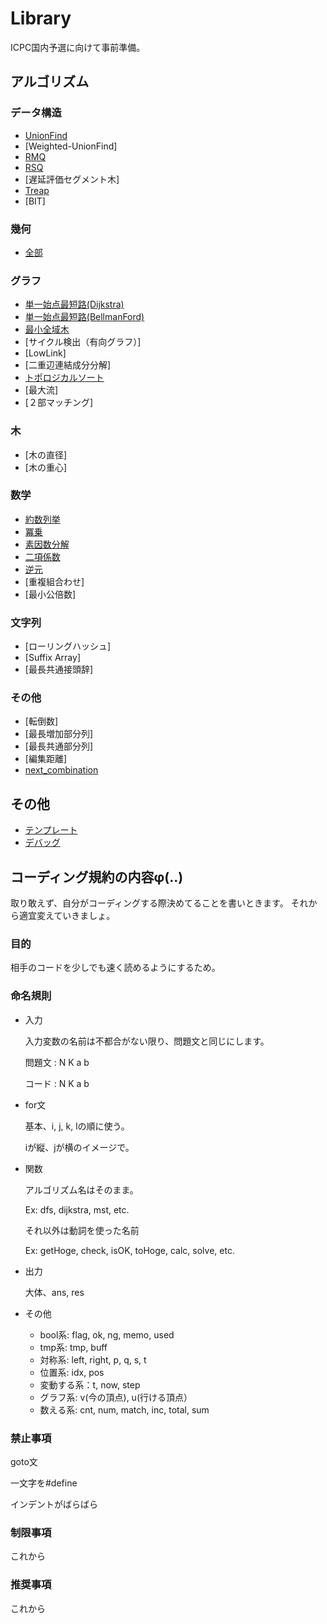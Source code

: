 # Library

ICPC国内予選に向けて事前準備。

## アルゴリズム

### データ構造

- [UnionFind](https://github.com/Yoshiakira11/Library/blob/master/DataStructure/UnionFind.cpp)
- [Weighted-UnionFind]
- [RMQ](https://github.com/Yoshiakira11/Library/blob/master/DataStructure/RMQ.cpp)
- [RSQ](https://github.com/Yoshiakira11/Library/blob/master/DataStructure/RSQ.cpp)
- [遅延評価セグメント木]
- [Treap](https://github.com/Yoshiakira11/Library/blob/master/DataStructure/Treap.cpp)
- [BIT]

### 幾何

- [全部](https://github.com/Yoshiakira11/Library/blob/master/Geometry/All.cpp)

### グラフ

- [単一始点最短路(Dijkstra)](https://github.com/Yoshiakira11/Library/blob/master/Gragh/Dijkstra.cpp)
- [単一始点最短路(BellmanFord)](https://github.com/Yoshiakira11/Library/blob/master/Gragh/BellmanFord.cpp)
- [最小全域木](https://github.com/Yoshiakira11/Library/blob/master/Gragh/MST.cpp)
- [サイクル検出（有向グラフ）]
- [LowLink]
- [二重辺連結成分分解]
- [トポロジカルソート](https://github.com/Yoshiakira11/Library/blob/master/Gragh/TopologicalSort.cpp)
- [最大流]
- [２部マッチング]

### 木

- [木の直径]
- [木の重心]

### 数学

- [約数列挙](https://github.com/Yoshiakira11/Library/blob/master/Math/Divisor.cpp)
- [冪乗](https://github.com/Yoshiakira11/Library/blob/master/Math/Power.cpp)
- [素因数分解](https://github.com/Yoshiakira11/Library/blob/master/Math/PrimeFactor.cpp)
- [二項係数](https://github.com/Yoshiakira11/Library/blob/master/Math/Combination.cpp)
- [逆元](https://github.com/Yoshiakira11/Library/blob/master/Math/mod_inv.cpp)
- [重複組合わせ]
- [最小公倍数]

### 文字列

- [ローリングハッシュ]
- [Suffix Array]
- [最長共通接頭辞]

### その他

- [転倒数]
- [最長増加部分列]
- [最長共通部分列]
- [編集距離]
- [next_combination](https://github.com/Yoshiakira11/Library/blob/master/Math/next_combination.cpp)

## その他

- [テンプレート](https://github.com/Yoshiakira11/Library/blob/master/Other/template.cpp)
- [デバッグ](https://github.com/Yoshiakira11/Library/blob/master/Other/debug.cpp)

## コーディング規約の内容φ(..)
取り敢えず、自分がコーディングする際決めてることを書いときます。
それから適宜変えていきましょ。

### 目的
相手のコードを少しでも速く読めるようにするため。

### 命名規則

- 入力

    入力変数の名前は不都合がない限り、問題文と同じにします。

    問題文 : N K a b

    コード : N K a b

- for文

    基本、i, j, k, lの順に使う。

    iが縦、jが横のイメージで。

- 関数

    アルゴリズム名はそのまま。

    Ex: dfs, dijkstra, mst, etc.

    それ以外は動詞を使った名前

    Ex: getHoge, check, isOK, toHoge, calc, solve, etc.

- 出力

    大体、ans, res

- その他
    - bool系: flag, ok, ng, memo, used
    - tmp系: tmp, buff
    - 対称系: left, right, p, q, s, t
    - 位置系: idx, pos
    - 変動する系：t, now, step
    - グラフ系: v(今の頂点), u(行ける頂点）
    - 数える系: cnt, num, match, inc, total, sum

### 禁止事項

goto文

一文字を#define

インデントがばらばら

### 制限事項

これから

### 推奨事項

これから

